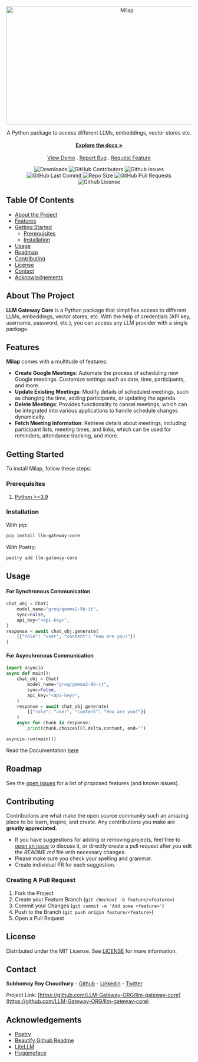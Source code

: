 <br/>
<p align="center">
  <a href="https://github.com/LLM-Gateway-ORG/llm-gateway-core">
    <img src="https://socialify.git.ci/LLM-Gateway-ORG/llm-gateway-core/image?description=1&descriptionEditable=A%20Python%20Package%20for%20Google%20Meet%20Operations&font=Source%20Code%20Pro&forks=1&issues=1&language=1&name=1&owner=1&pattern=Circuit%20Board&pulls=1&stargazers=1&theme=Dark" alt="Milap" width="640" height="320" />
  </a>

  <p align="center">
    A Python package to access different LLMs, embeddings, vector stores etc.
    <br/>
    <br/>
    <a href="https://github.com/LLM-Gateway-ORG/llm-gateway-core"><strong>Explore the docs »</strong></a>
    <br/>
    <br/>
    <a href="https://github.com/LLM-Gateway-ORG/llm-gateway-core">View Demo</a>
    .
    <a href="https://github.com/LLM-Gateway-ORG/llm-gateway-core/issues">Report Bug</a>
    .
    <a href="https://github.com/LLM-Gateway-ORG/llm-gateway-core/issues">Request Feature</a>
  </p>
</p>

<p align="center">
    <!-- <img alt="Test Cases" src="https://github.com/LLM-Gateway-ORG/llm-gateway-core/actions/workflows/main.yml/badge.svg" /> -->
    <img alt="Downloads" src="https://img.shields.io/github/downloads/LLM-Gateway-ORG/llm-gateway-core/total" />
    <img alt="GitHub Contributors" src="https://img.shields.io/github/contributors/LLM-Gateway-ORG/llm-gateway-core?color=dark-green" />
    <img alt="Github Issues" src="https://img.shields.io/github/issues/LLM-Gateway-ORG/llm-gateway-core" />
    <img alt="GitHub Last Commit" src="https://img.shields.io/github/last-commit/LLM-Gateway-ORG/llm-gateway-core" />
    <img alt="Repo Size" src="https://img.shields.io/github/repo-size/LLM-Gateway-ORG/llm-gateway-core" />
    <img alt="GitHub Pull Requests" src="https://img.shields.io/github/issues-pr/LLM-Gateway-ORG/llm-gateway-core" />
    <img alt="Github License" src="https://img.shields.io/github/license/LLM-Gateway-ORG/llm-gateway-core" />
    <!-- <img alt="Test Cases" src="https://github.com/LLM-Gateway-ORG/llm-gateway-core/actions/workflows/publish.yml/badge.svg" /> -->


</p>

## Table Of Contents

* [About the Project](#about-the-project)
* [Features](#features)
* [Getting Started](#getting-started)
  * [Prerequisites](#prerequisites)
  * [Installation](#installation)
* [Usage](#usage)
* [Roadmap](#roadmap)
* [Contributing](#contributing)
* [License](#license)
* [Contact](#contact)
* [Acknowledgements](#acknowledgements)

## About The Project

**LLM Gateway Core** is a Python package that simplifies access to different LLMs, embeddings, vector stores, etc. With the help of credentials (API key, username, password, etc.), you can access any LLM provider with a single package.

## Features

**Milap** comes with a multitude of features:

- **Create Google Meetings**: Automate the process of scheduling new Google meetings. Customize settings such as date, time, participants, and more.
- **Update Existing Meetings**: Modify details of scheduled meetings, such as changing the time, adding participants, or updating the agenda.
- **Delete Meetings**: Provides functionality to cancel meetings, which can be integrated into various applications to handle schedule changes dynamically.
- **Fetch Meeting Information**: Retrieve details about meetings, including participant lists, meeting times, and links, which can be used for reminders, attendance tracking, and more.


## Getting Started

To install Milap, follow these steps:

### Prerequisites

1. [Python >=3.9](https://www.python.org/)

### Installation

With pip:

```sh
pip install llm-gateway-core
```

With Poetry:

```sh
peotry add llm-gateway-core
```

## Usage

#### For Synchronous Communication

```python
chat_obj = Chat(
    model_name="groq/gemma2-9b-it",
    sync=False,
    api_key="<api-key>",
)
response = await chat_obj.generate(
    [{"role": "user", "content": "How are you?"}]
)
```

#### For Asynchronous Communication

```python
import asyncio
async def main():
    chat_obj = Chat(
        model_name="groq/gemma2-9b-it",
        sync=False,
        api_key="<api-key>",
    )
    response = await chat_obj.generate(
        [{"role": "user", "content": "How are you?"}]
    )
    async for chunk in response:
        print(chunk.choices[0].delta.content, end="")

asyncio.run(main())
```

Read the Documentation [here](https://github.com/LLM-Gateway-ORG/llm-gateway-core/blob/main/example/sample.py)


## Roadmap

See the [open issues](https://github.com/LLM-Gateway-ORG/llm-gateway-core/issues) for a list of proposed features (and known issues).

## Contributing

Contributions are what make the open source community such an amazing place to be learn, inspire, and create. Any contributions you make are **greatly appreciated**.
* If you have suggestions for adding or removing projects, feel free to [open an issue](https://github.com/LLM-Gateway-ORG/llm-gateway-core/issues/new) to discuss it, or directly create a pull request after you edit the *README.md* file with necessary changes.
* Please make sure you check your spelling and grammar.
* Create individual PR for each suggestion.

### Creating A Pull Request

1. Fork the Project
2. Create your Feature Branch (`git checkout -b feature/<feature>`)
3. Commit your Changes (`git commit -m 'Add some <feature>'`)
4. Push to the Branch (`git push origin feature/<feature>`)
5. Open a Pull Request

## License

Distributed under the MIT License. See [LICENSE](https://github.com/LLM-Gateway-ORG/llm-gateway-core/blob/main/LICENSE) for more information.

## Contact
**Subhomoy Roy Choudhury** - [Github](https://src-portfolio.oderna.in/link/GITHUB) - [Linkedin](https://src-portfolio.oderna.in/link/LINKEDIN) - [Twitter](https://src-portfolio.oderna.in/link/TWITTER)

Project Link: [https://github.com/LLM-Gateway-ORG/llm-gateway-core](https://github.com/LLM-Gateway-ORG/llm-gateway-core)

## Acknowledgements

* [Poetry](https://www.poetryfoundation.org/)
* [Beautify Github Readme](https://github.com/rzashakeri/beautify-github-profile)
* [LiteLLM](https://www.litellm.ai/)
* [Huggingface](https://huggingface.co/)
